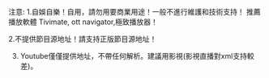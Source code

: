 注意:
1.自娛自樂！自用，請勿用要商業用途！一般不進行維護和技術支持！
推薦播放軟體 Tivimate, ott navigator,極致播放器！



2.不提供節目源地址！請支持正版節目源地址！



3. Youtube僅僅提供地址，不帶任何解析。建議用影視(影視直播對xml支持較差)。
